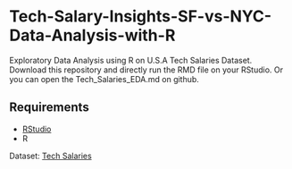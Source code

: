 # Tech-Salary-Insights-SF-vs-NYC-Data-Analysis-with-R

Exploratory Data Analysis using R on U.S.A Tech Salaries Dataset. 
Download this repository and directly run the RMD file on your RStudio. Or you can open the Tech_Salaries_EDA.md on github.

## Requirements
+ [RStudio](https://posit.co/downloads/)
+ R

Dataset: [Tech Salaries](https://www.kaggle.com/datasets/thedevastator/know-your-worth-tech-salaries-in-2016)
